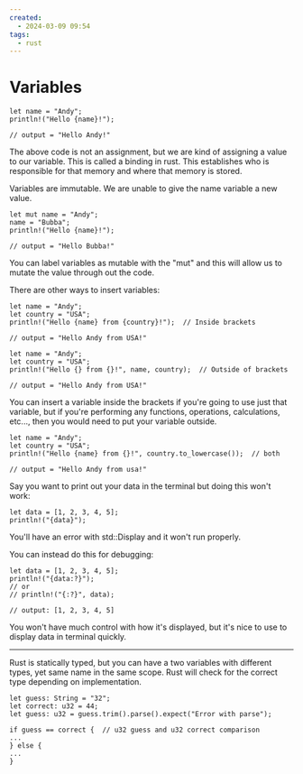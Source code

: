 ```yaml
---
created:
  - 2024-03-09 09:54
tags:
  - rust
---
```

# Variables

```
let name = "Andy";
println!("Hello {name}!");

// output = "Hello Andy!"
```

The above code is not an assignment, but we are kind of assigning a value to our variable.  This is called a binding in rust.  This establishes who is responsible for that memory and where that memory is stored.

Variables are immutable.  We are unable to give the name variable a new value.

```
let mut name = "Andy";
name = "Bubba";
println!("Hello {name}!");

// output = "Hello Bubba!"
```

You can label variables as mutable with the "mut" and this will allow us to mutate the value through out the code.

There are other ways to insert variables:
```
let name = "Andy";
let country = "USA";
println!("Hello {name} from {country}!");  // Inside brackets

// output = "Hello Andy from USA!"
```

```
let name = "Andy";
let country = "USA";
println!("Hello {} from {}!", name, country);  // Outside of brackets

// output = "Hello Andy from USA!"
```

You can insert a variable inside the brackets if you're going to use just that variable, but if you're performing any functions, operations, calculations, etc..., then you would need to put your variable outside.
```
let name = "Andy";
let country = "USA";
println!("Hello {name} from {}!", country.to_lowercase());  // both

// output = "Hello Andy from usa!"
```

Say you want to print out your data in the terminal but doing this won't work:
```
let data = [1, 2, 3, 4, 5];
println!("{data}");
```

You'll have an error with std::Display and it won't run properly.

You can instead do this for debugging:
```
let data = [1, 2, 3, 4, 5];
println!("{data:?}");
// or
// println!("{:?}", data);

// output: [1, 2, 3, 4, 5]
```

You won't have much control with how it's displayed, but it's nice to use to display data in terminal quickly.

---

Rust is statically typed, but you can have a two variables with different types, yet same name in the same scope.  Rust will check for the correct type depending on implementation.
```
let guess: String = "32";
let correct: u32 = 44;
let guess: u32 = guess.trim().parse().expect("Error with parse");

if guess == correct {  // u32 guess and u32 correct comparison
...
} else {
...
}
```